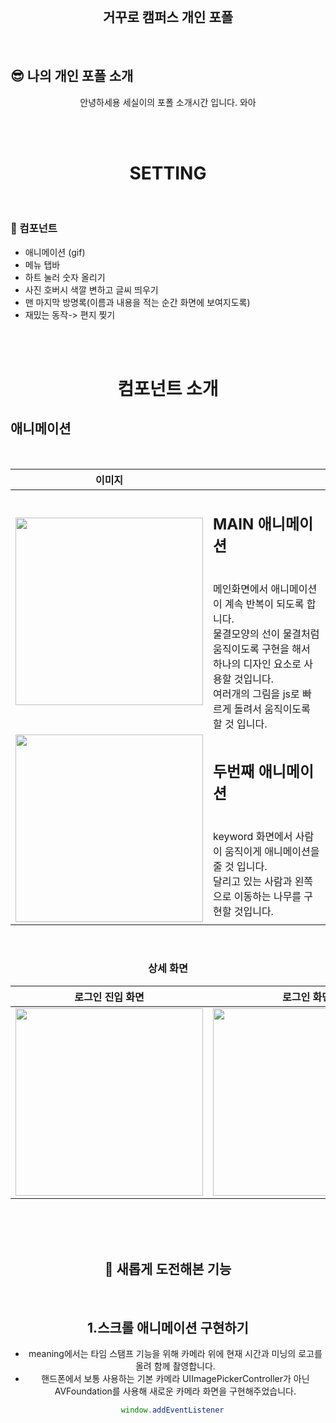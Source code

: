 <br>

 <h2 align="center">거꾸로 캠퍼스 개인 포폴</h2>

<br>

## 😎 나의 개인 포폴 소개 

<div align="center">

안녕하세용  세실이의 포폴 소개시간 입니다.  와아

</div>

</br>

</br>


 <h1 align="center"> SETTING </h1>
<br>


### 📱 컴포넌트

- 애니메이션 (gif)
- 메뉴 탭바
- 하트 눌러 숫자 올리기
- 사진 호버시 색깔 변하고 글씨 띄우기
- 맨 마지막 방명록(이름과 내용을 적는 순간 화면에 보여지도록)
- 재밌는 동작-> 편지 찢기

<br>
<br>

 <h1 align="center"> 컴포넌트 소개 </h1>
 
## 애니메이션 

<br>

| 이미지 | |
|:-----:|:----|
| <img src="https://user-images.githubusercontent.com/94329566/146039347-d230dbc8-1b57-46eb-ad90-c17712c11365.png" width= 300> | <h2>MAIN 애니메이션 </h2> <br>메인화면에서 애니메이션이 계속 반복이 되도록 합니다.  <br> 물결모양의 선이 물결처럼 움직이도록 구현을 해서 하나의 디자인 요소로 사용할 것입니다. <br> 여러개의 그림을 js로 빠르게 돌려서 움직이도록 할 것 입니다.
|<img src="https://media.giphy.com/media/QHi2ABdgVFYzxLLmjZ/giphy.gif" width= 300> | <h2>두번째 애니메이션 </h2> <br> keyword 화면에서 사람이 움직이게 애니메이션을 줄 것 입니다. <br> 달리고 있는 사람과 왼쪽으로 이동하는 나무를 구현할 것입니다. 

<div align="center">

<br>

### 상세 화면
| 로그인 진입 화면 | 로그인 화면 | 값 오류 화면 |
|:-----:|:----:|:-----:|
| <img src= "https://user-images.githubusercontent.com/37579661/104591758-7c9f9c80-56b0-11eb-8d6e-e3df4472f1f6.png" width=300>| <img src= "https://user-images.githubusercontent.com/37579661/104591980-dacc7f80-56b0-11eb-9146-e9eae41300a3.png" width=300> |<img src= "https://user-images.githubusercontent.com/37579661/104592112-0cdde180-56b1-11eb-9463-1b12542f5acf.png" width=300> |

<br>
<br>

<br>

## 🎉 새롭게 도전해본 기능

<br>  


## 1.스크롤 애니메이션 구현하기

- meaning에서는 타임 스탬프 기능을 위해 카메라 위에 현재 시간과 미닝의 로고를 올려 함께 촬영합니다.
- 핸드폰에서 보통 사용하는 기본 카메라 UIImagePickerController가 아닌 AVFoundation를 사용해 새로운 카메라 화면을 구현해주었습니다.

```js
  window.addEventListener
```
